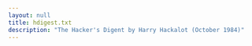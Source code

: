 ```yaml
---
layout: null
title: hdigest.txt
description: "The Hacker's Digent by Harry Hackalot (October 1984)"
---
```

